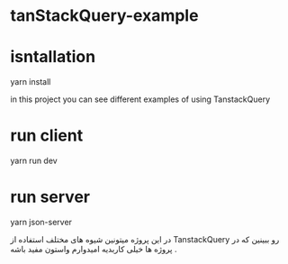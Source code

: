 # tanStackQuery-example

# isntallation

yarn install 

in this project you can see different examples of using TanstackQuery

# run client

yarn run dev

# run server

yarn json-server


در این پروژه میتونین شیوه های مختلف استفاده از TanstackQuery رو ببینین که در پروژه ها خیلی کاربدیه امیدوارم واستون مفید باشه .

